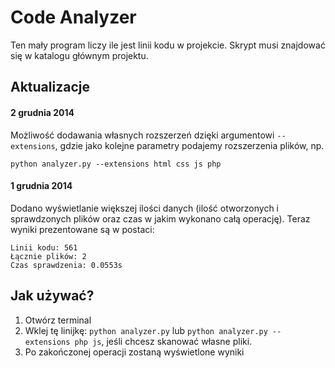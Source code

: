 Code Analyzer
=============

Ten mały program liczy ile jest linii kodu w projekcie. Skrypt musi znajdować się w katalogu głównym projektu.

Aktualizacje
------------
#### 2 grudnia 2014
Możliwość dodawania własnych rozszerzeń dzięki argumentowi `--extensions`, gdzie jako kolejne parametry podajemy rozszerzenia plików, np.
```
python analyzer.py --extensions html css js php
```

#### 1 grudnia 2014
Dodano wyświetlanie większej ilości danych (ilość otworzonych i sprawdzonych plików oraz czas w jakim wykonano całą operację). Teraz wyniki prezentowane są w postaci:
```
Linii kodu: 561
Łącznie plików: 2
Czas sprawdzenia: 0.0553s
```

Jak używać?
-----------

1. Otwórz terminal
2. Wklej tę linijkę: `python analyzer.py` lub `python analyzer.py --extensions php js`, jeśli chcesz skanować własne pliki.
3. Po zakończonej operacji zostaną wyświetlone wyniki